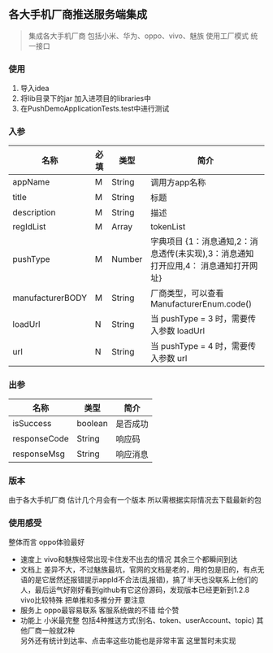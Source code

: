 ## 各大手机厂商推送服务端集成
> 集成各大手机厂商 包括小米、华为、oppo、vivo、魅族
> 使用工厂模式 统一接口
### 使用
1. 导入idea
2. 将lib目录下的jar 加入进项目的libraries中
3. 在PushDemoApplicationTests.test中进行测试
### 入参
名称 | 必填 | 类型 |  简介   
-|-|-|-  
appName | M | String |  调用方app名称  
title | M | String |  标题  
description | M | String |  描述  
regIdList | M | Array |  tokenList  
pushType | M | Number |  字典项目 {1：消息通知,2：消息透传(未实现),3：消息通知打开应用,4： 消息通知打开网址}  
manufacturerBODY | M | String |  厂商类型，可以查看ManufacturerEnum.code()  
loadUrl | N | String |  当 pushType = 3 时，需要传入参数 loadUrl  
url | N | String |  当 pushType = 4 时，需要传入参数 url  
### 出参
名称 | 类型 |  简介   
-|-|-  
isSuccess | boolean |  是否成功 
responseCode |  String |  响应码  
responseMsg |  String |  响应消息
### 版本
由于各大手机厂商 估计几个月会有一个版本 所以需根据实际情况去下载最新的包

### 使用感受
  整体而言 oppo体验最好  
  * 速度上 vivo和魅族经常出现卡住发不出去的情况 其余三个都瞬间到达  
  * 文档上 
 差异不大，不过魅族最坑，官网的文档是老的，用的包是旧的，有点无语的是它居然还报错提示appId不合法(乱报错)，搞了半天也没联系上他们的人，最后运气好刚好看到github有它这份源码，发现版本已经更新到1.2.8  
         vivo比较特殊 把单推和多推分开 要注意  
  * 服务上 oppo最容易联系 客服系统做的不错 给个赞  
  * 功能上 小米最完整 包括4种推送方式(别名、token、userAccount、topic)   其他厂商一般就2种  
        另外还有统计到达率、点击率这些功能也是非常丰富 这里暂时未实现
